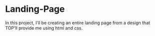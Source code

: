 # Landing-Page

In this project, I'll be creating an entire landing page from a design
that TOP'll provide me using html and css. 
